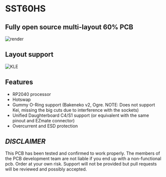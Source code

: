 # SST60HS

## Fully open source multi-layout 60% PCB
![render](https://github.com/dededecline/SST60/blob/main/Hotswap/Assets/Screenshot%202023-03-09%20at%2023.31.59.jpg)

## Layout support
![KLE](https://github.com/dededecline/SST60/blob/main/Hotswap/Assets/Screenshot%202023-03-09%20at%2023.36.47.jpg)

## Features
- RP2040 processor
- Hotswap
- Gummy O-Ring support (Bakeneko v2, Ogre. NOTE: Does not support Kei, missing the big cuts due to interference with the sockets)
- Unified Daughterboard C4/S1 support (or equivalent with the same pinout and EZmate connector)
- Overcurrent and ESD protection

## ***DISCLAIMER***
This PCB has been tested and confirmed to work properly. The members of the PCB development team are not liable if you end up with a non-functional pcb. Order at your own risk. Support will not be provided but pull requests will be reviewed and possibly accepted.
